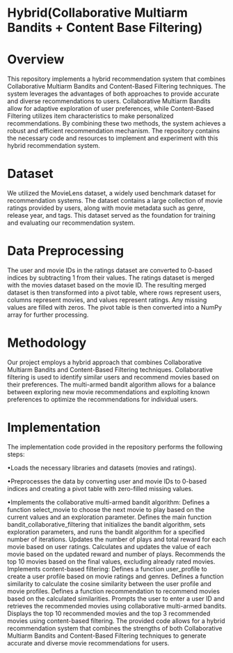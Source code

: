 # Hybrid(Collaborative Multiarm Bandits + Content Base Filtering)

# Overview
This repository implements a hybrid recommendation system that combines Collaborative Multiarm Bandits and Content-Based Filtering techniques. The system leverages the advantages of both approaches to provide accurate and diverse recommendations to users. Collaborative Multiarm Bandits allow for adaptive exploration of user preferences, while Content-Based Filtering utilizes item characteristics to make personalized recommendations. By combining these two methods, the system achieves a robust and efficient recommendation mechanism. The repository contains the necessary code and resources to implement and experiment with this hybrid recommendation system.

# Dataset
We utilized the MovieLens dataset, a widely used benchmark dataset for recommendation systems. The dataset contains a large collection of movie ratings provided by users, along with movie metadata such as genre, release year, and tags. This dataset served as the foundation for training and evaluating our recommendation system.

# Data Preprocessing
The user and movie IDs in the ratings dataset are converted to 0-based indices by subtracting 1 from their values. The ratings dataset is merged with the movies dataset based on the movie ID. The resulting merged dataset is then transformed into a pivot table, where rows represent users, columns represent movies, and values represent ratings. Any missing values are filled with zeros. The pivot table is then converted into a NumPy array for further processing.

# Methodology
Our project employs a hybrid approach that combines Collaborative Multiarm Bandits and Content-Based Filtering techniques. Collaborative filtering is used to identify similar users and recommend movies based on their preferences. The multi-armed bandit algorithm allows for a balance between exploring new movie recommendations and exploiting known preferences to optimize the recommendations for individual users.

# Implementation
The implementation code provided in the repository performs the following steps:

•Loads the necessary libraries and datasets (movies and ratings).

•Preprocesses the data by converting user and movie IDs to 0-based indices and creating a pivot table with zero-filled missing values.

•Implements the collaborative multi-armed bandit algorithm:
Defines a function select_movie to choose the next movie to play based on the current values and an exploration parameter.
Defines the main function bandit_collaborative_filtering that initializes the bandit algorithm, sets exploration parameters, and runs the bandit algorithm for a specified number of iterations.
Updates the number of plays and total reward for each movie based on user ratings.
Calculates and updates the value of each movie based on the updated reward and number of plays.
Recommends the top 10 movies based on the final values, excluding already rated movies.
Implements content-based filtering:
Defines a function user_profile to create a user profile based on movie ratings and genres.
Defines a function similarity to calculate the cosine similarity between the user profile and movie profiles.
Defines a function recommendation to recommend movies based on the calculated similarities.
Prompts the user to enter a user ID and retrieves the recommended movies using collaborative multi-armed bandits.
Displays the top 10 recommended movies and the top 3 recommended movies using content-based filtering.
The provided code allows for a hybrid recommendation system that combines the strengths of both Collaborative Multiarm Bandits and Content-Based Filtering techniques to generate accurate and diverse movie recommendations for users.




